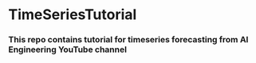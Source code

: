 # TimeSeriesTutorial

### This repo contains tutorial for timeseries forecasting from AI Engineering YouTube channel
